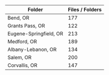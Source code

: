 | Folder                 |   Files / Folders |
|------------------------|-------------------|
| Bend, OR               |               177 |
| Grants Pass, OR        |               122 |
| Eugene-Springfield, OR |               213 |
| Medford, OR            |               189 |
| Albany-Lebanon, OR     |               134 |
| Salem, OR              |               200 |
| Corvallis, OR          |               147 |
